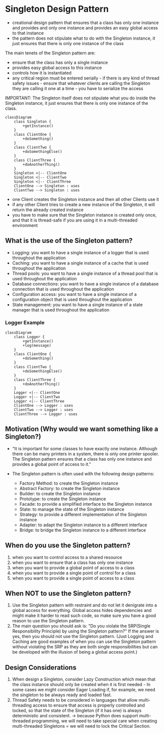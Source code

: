 # Singleton Design Pattern

- creational design pattern that ensures that a class has only one instance and provides and only one instance and provides an easy global access to that instance
- the pattern does not stipulate what to do with the Singleton instance, it just ensures that there is only one instance of the class

The main tenets of the Singleton pattern are:

- ensure that the class has only a single instance
- provides easy global access to this instance
- controls how it is instantiated
- any critical region must be entered serially - if there is any kind of thread safety issues - ensure that whatever clients are calling the Singleton they are calling it one at a time - you have to serialize the access

IMPORTANT: The Singleton itself does not stipulate what you do inside the Singleton instance, it just ensures that there is only one instance of the class.

```mermaid
classDiagram
    class Singleton {
        +getInstance()
    }
    class ClientOne {
        +doSomething()
    }
    class ClientTwo {
        +doSomethingElse()
    }
    class ClientThree {
        +doAnotherThing()
    }
    Singleton <|-- ClientOne
    Singleton <|-- ClientTwo
    Singleton <|-- ClientThree
    ClientOne --> Singleton : uses
    ClientTwo --> Singleton : uses
```

- one Client creates the Singleton instance and then all other Clients use it
- if any other Client tries to create a new instance of the Singleton, it will return the already created instance
- you have to make sure that the Singleton instance is created only once, and that it is thread-safe if you are using it in a multi-threaded environment

## What is the use of the Singleton pattern?

- Logging: you want to have a single instance of a logger that is used throughout the application
- Caching: you want to have a single instance of a cache that is used throughout the application
- Thread pools: you want to have a single instance of a thread pool that is used throughout the application
- Database connections: you want to have a single instance of a database connection that is used throughout the application
- Configuration access: you want to have a single instance of a configuration object that is used throughout the application
- State management: you want to have a single instance of a state manager that is used throughout the application

### Logger Example

```mermaid
classDiagram
    class Logger {
        +getInstance()
        +log(message)
    }
    class ClientOne {
        +doSomething()
    }
    class ClientTwo {
        +doSomethingElse()
    }
    class ClientThree {
        +doAnotherThing()
    }
    Logger <|-- ClientOne
    Logger <|-- ClientTwo
    Logger <|-- ClientThree
    ClientOne --> Logger : uses
    ClientTwo --> Logger : uses
    ClientThree --> Logger : uses
```

## Motivation (Why would we want something like a Singleton?)

- "It is important for some classes to have exactly one instance. Although there can be many printers in a system, there is only one printer spooler. The Singleton pattern ensures that a class has only one instance and provides a global point of access to it."

- The Singleton pattern is often used with the following design patterns:
  - Factory Method: to create the Singleton instance
  - Abstract Factory: to create the Singleton instance
  - Builder: to create the Singleton instance
  - Prototype: to create the Singleton instance
  - Facade: to provide a simplified interface to the Singleton instance
  - State: to manage the state of the Singleton instance
  - Strategy: to provide a different implementation of the Singleton instance
  - Adapter: to adapt the Singleton instance to a different interface
  - Bridge: to bridge the Singleton instance to a different interface

## When do you use the Singleton pattern?

1. when you want to control access to a shared resource
2. when you want to ensure that a class has only one instance
3. when you want to provide a global point of access to a class
4. when you want to provide a single point of control for a class
5. when you want to provide a single point of access to a class

## When NOT to use the Singleton pattern?

1. Use the Singleton pattern with restraint and do not let it denigrate into a global access for everything. Global access hides dependencies and might make it harder to read such code, so make sure you have a good reason to use the Singleton pattern.
2. The main question you should ask is: "Do you violate the SRP(Single Responsibility Principle) by using the Singleton pattern?" If the answer is yes, then you should not use the Singleton pattern. (Just Logging and Caching are good examples of when you can use the Singleton pattern without violating the SRP as they are both single responsibilities but can be developed with the illusion of being a global access point.)

## Design Considerations
1. When design a Singleton, consider Lazy Construction which mean that the class instance should only be created when it is first needed - In some cases we might consider Eager Loading if, for example, we need the singleton to be always ready and loaded fast.
2. Thread Safety needs to be considered in languages that allow multi-threading access to ensure that access is properly controlled and locked, so that the state of the Singleton (if it has one) is always deterministic and consistent.
    -> because Python does support multi-threaded programming, we will need to take special care when creating multi-threaded Singletons = we will need to lock the Critical Section.